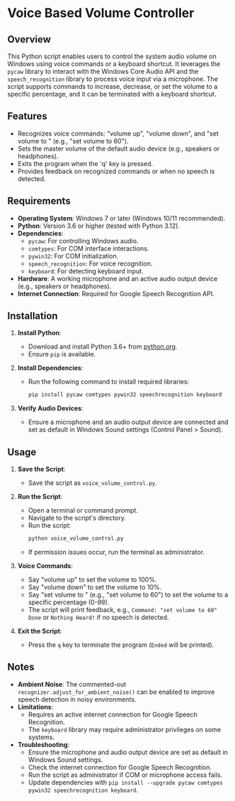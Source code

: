 # Voice Based Volume Controller

## Overview

This Python script enables users to control the system audio volume on Windows using voice commands or a keyboard shortcut. It leverages the `pycaw` library to interact with the Windows Core Audio API and the `speech_recognition` library to process voice input via a microphone. The script supports commands to increase, decrease, or set the volume to a specific percentage, and it can be terminated with a keyboard shortcut.

## Features

- Recognizes voice commands: "volume up", "volume down", and "set volume to <number>" (e.g., "set volume to 60").
- Sets the master volume of the default audio device (e.g., speakers or headphones).
- Exits the program when the 'q' key is pressed.
- Provides feedback on recognized commands or when no speech is detected.

## Requirements

- **Operating System**: Windows 7 or later (Windows 10/11 recommended).
- **Python**: Version 3.6 or higher (tested with Python 3.12).
- **Dependencies**:
  - `pycaw`: For controlling Windows audio.
  - `comtypes`: For COM interface interactions.
  - `pywin32`: For COM initialization.
  - `speech_recognition`: For voice recognition.
  - `keyboard`: For detecting keyboard input.
- **Hardware**: A working microphone and an active audio output device (e.g., speakers or headphones).
- **Internet Connection**: Required for Google Speech Recognition API.

## Installation

1. **Install Python**:
   - Download and install Python 3.6+ from [python.org](https://www.python.org/downloads/).
   - Ensure `pip` is available.

2. **Install Dependencies**:
   - Run the following command to install required libraries:
     ```bash
     pip install pycaw comtypes pywin32 speechrecognition keyboard
     ```

3. **Verify Audio Devices**:
   - Ensure a microphone and an audio output device are connected and set as default in Windows Sound settings (Control Panel > Sound).

## Usage

1. **Save the Script**:
   - Save the script as `voice_volume_control.py`.

2. **Run the Script**:
   - Open a terminal or command prompt.
   - Navigate to the script's directory.
   - Run the script:
     ```bash
     python voice_volume_control.py
     ```
   - If permission issues occur, run the terminal as administrator.

3. **Voice Commands**:
   - Say "volume up" to set the volume to 100%.
   - Say "volume down" to set the volume to 10%.
   - Say "set volume to <number>" (e.g., "set volume to 60") to set the volume to a specific percentage (0-99).
   - The script will print feedback, e.g., `Command: "set volume to 60" Done` or `Nothing Heard!` if no speech is detected.

4. **Exit the Script**:
   - Press the `q` key to terminate the program (`Ended` will be printed).


## Notes

- **Ambient Noise**: The commented-out `recognizer.adjust_for_ambient_noise()` can be enabled to improve speech detection in noisy environments.
- **Limitations**:
  - Requires an active internet connection for Google Speech Recognition.
  - The `keyboard` library may require administrator privileges on some systems.
- **Troubleshooting**:
  - Ensure the microphone and audio output device are set as default in Windows Sound settings.
  - Check the internet connection for Google Speech Recognition.
  - Run the script as administrator if COM or microphone access fails.
  - Update dependencies with `pip install --upgrade pycaw comtypes pywin32 speechrecognition keyboard`.

